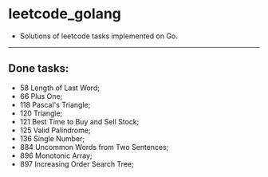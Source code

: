 # leetcode_golang

- Solutions of leetcode tasks implemented on Go.
---

## Done tasks:

- 58  Length of Last Word;
- 66  Plus One;
- 118 Pascal's Triangle;
- 120 Triangle;
- 121 Best Time to Buy and Sell Stock;
- 125 Valid Palindrome;
- 136 Single Number;
- 884 Uncommon Words from Two Sentences;
- 896 Monotonic Array;
- 897 Increasing Order Search Tree;